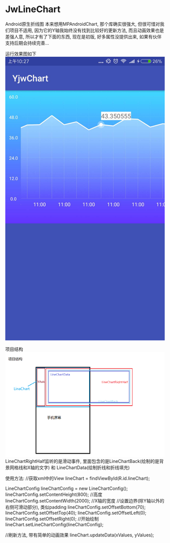 # JwLineChart
Android原生折线图
本来想用MPAndroidChart, 那个库确实很强大, 但很可惜对我们项目不适用, 因为它的Y轴我始终没有找到比较好的更新方法, 而且动画效果也是差强人意, 所以才有了下面的东西, 现在是初版, 好多属性没提供出来, 如果有伙伴支持后期会持续完善...

运行效果图如下
![运行效果图](https://github.com/dahuoji1024/JwLineChart/raw/master/ScreenShots/show.jpg)

项目结构
![项目结构图](https://github.com/dahuoji1024/JwLineChart/raw/master/ScreenShots/structure_linechart.png)
LineChartRightHalf监听的是滑动事件, 里面包含的是LineChartBack(绘制的是背景网格线和X轴的文字) 和 LineChartData(绘制折线和折线填充)

使用方法:
//获取xml中的View
lineChart = findViewById(R.id.lineChart);

LineChartConfig lineChartConfig = new LineChartConfig();
lineChartConfig.setContentHeight(800); //高度
lineChartConfig.setContentWidth(2000); //X轴的宽度
//设置边界(除Y轴以外的右侧可滑动部分), 类似padding
lineChartConfig.setOffsetBottom(70);
lineChartConfig.setOffsetTop(40);
lineChartConfig.setOffsetLeft(0);
lineChartConfig.setOffsetRight(0);
//开始绘制
lineChart.setLineChartConfig(lineChartConfig);

//刷新方法, 带有简单的动画效果
lineChart.updateData(xValues, yValues);
